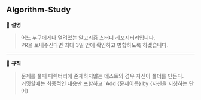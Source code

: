 ## Algorithm-Study

📌 **설명**

> 어느 누구에게나 열려있는 알고리즘 스터디 레포지터리입니다.<br />
> PR을 보내주신다면 최대 3일 안에 확인하고 병합하도록 하겠습니다.<br />

---

📌 **규칙**

> 문제를 풀때 디렉터리에 존재하지않는 테스트의 경우 자신이 폴더를 만든다.<br />
> 커밋할때는 최종적인 내용만 포함하고 `Add {문제이름} by {자신을 지칭하는 단어}
